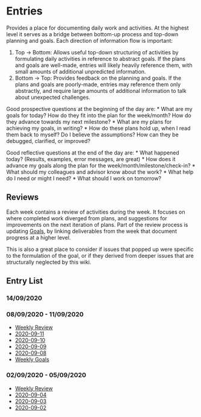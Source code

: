 # Entries

Provides a place for documenting daily work and activities. At the highest
level it serves as a bridge between bottom-up process and top-down planning
and goals. Each direction of information flow is important:
1) Top -> Bottom: Allows useful top-down structuring of activities by
   formulating daily activities in reference to abstract goals. If the plans
   and goals are well-made, entries will likely heavily reference them, with
   small amounts of additional unpredicted information.
2) Bottom -> Top: Provides feedback on the planning and goals. If the plans and
   goals are poorly-made, entries may reference them only abstractly, and
   require large amounts of additional information to talk about unexpected
   challenges.

Good prospective questions at the beginning of the day are:
    * What are my goals for today? How do they fit into the plan for the
      week/month? How do they advance towards my next milestone?
    * What are my plans for achieving my goals, in writing?
    * How do these plans hold up, when I read them back to myself? Do I believe
      the assumptions? How can they be debugged, clarified, or improved?

Good reflective questions at the end of the day are:
    * What happened today? (Results, examples, error messages, are great)
    * How does it advance my goals along the plan for the
      week/month/milestone/check-in?
    * What should my colleagues and advisor know about the work?
    * What help do I need or might I need?
    * What should I work on tomorrow?

## Reviews

Each week contains a review of activities during the week. It focuses on where
completed work diverged from plans, and suggestions for improvements on the
next iteration of plans. Part of the review process is updating [Goals](Goals.md), by
linking deliverables from the week that document progress at a higher level.

This is also a great place to consider if issues that popped up were specific
to the formulation of the goal, or if they derived from deeper issues that are
structurally neglected by this wiki.

## Entry List

### 14/09/2020

### 08/09/2020 - 11/09/2020
* [Weekly Review](review-2020-09-11.md)
* [2020-09-11](2020-09-11.md)
* [2020-09-10](2020-09-10.md)
* [2020-09-09](2020-09-09.md)
* [2020-09-08](2020-09-08.md)
* [Weekly Goals](goals-2020-09-08.md)

### 02/09/2020 - 05/09/2020
* [Weekly Review](review-2020-09-04.md)
* [2020-09-04](2020-09-04.md)
* [2020-09-03](2020-09-03.md)
* [2020-09-02](2020-09-02.md)
